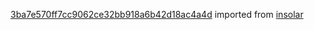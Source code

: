 [3ba7e570ff7cc9062ce32bb918a6b42d18ac4a4d](https://github.com/insolar/insolar/commit/3ba7e570ff7cc9062ce32bb918a6b42d18ac4a4d) imported from [insolar](https://github.com/insolar/insolar)
